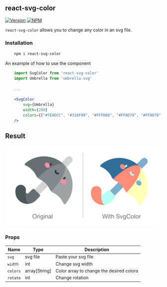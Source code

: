 ## react-svg-color

[![Version](https://img.shields.io/npm/v/react-svg-color.svg)](https://www.npmjs.com/package/react-svg-color)
[![NPM](https://img.shields.io/npm/dm/react-svg-color.svg)](https://www.npmjs.com/package/react-svg-color)

`react-svg-color` allows you to change any color in an svg file.

### Installation

```bash
    npm i react-svg-color
```

An example of how to use the component

```jsx
    import SvgColor from 'react-svg-color'
    import Umbrella from 'umbrella.svg'
    
    ...

    <SvgColor 
        svg={Umbrella} 
        width={200} 
        colors={["#7EADCC", "#316F99", "#FFFDB8", "#FF8D78", "#FF8D78", "#7EADCC", "#B8FFF6", "#B8FFF6","#FF8D78"]}   
    />
```

## Result

<img src="./.github/images/example.png" width="500" />


### Props

| Name         | Type           | Description                                    |
| ------------ | -------------- | ---------------------------------------------- |
| `svg`        | svg file       | Paste your svg file                            |
| `width`      | int            | Change svg width                               |
| `colors`     | array[String]  | Color array to change the desired colors       |
| `rotate`     | int            | Change rotation                                |
